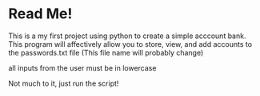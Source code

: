 # Read Me!

This is a my first project using python to create a simple acccount bank.
This program will affectively allow you to store, view, and add accounts to the passwords.txt file (This file name will probably change)

all inputs from the user must be in lowercase

Not much to it, just run the script!
